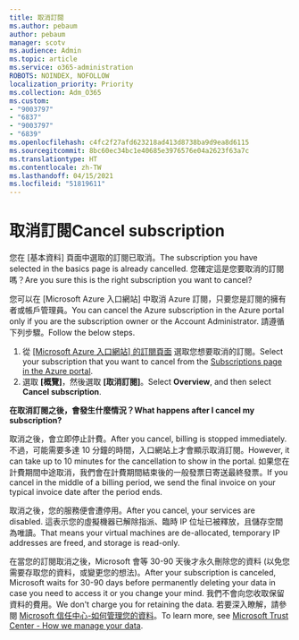 ```yaml
---
title: 取消訂閱
ms.author: pebaum
author: pebaum
manager: scotv
ms.audience: Admin
ms.topic: article
ms.service: o365-administration
ROBOTS: NOINDEX, NOFOLLOW
localization_priority: Priority
ms.collection: Adm_O365
ms.custom:
- "9003797"
- "6837"
- "9003797"
- "6839"
ms.openlocfilehash: c4fc2f27afd623218ad413d8738ba9d9ea8d6115
ms.sourcegitcommit: 8bc60ec34bc1e40685e3976576e04a2623f63a7c
ms.translationtype: HT
ms.contentlocale: zh-TW
ms.lasthandoff: 04/15/2021
ms.locfileid: "51819611"
---
```

# <a name="cancel-subscription"></a><span data-ttu-id="1fefa-102">取消訂閱</span><span class="sxs-lookup"><span data-stu-id="1fefa-102">Cancel subscription</span></span>

<span data-ttu-id="1fefa-103">您在 [基本資料] 頁面中選取的訂閱已取消。</span><span class="sxs-lookup"><span data-stu-id="1fefa-103">The subscription you have selected in the basics page is already cancelled.</span></span> <span data-ttu-id="1fefa-104">您確定這是您要取消的訂閱嗎？</span><span class="sxs-lookup"><span data-stu-id="1fefa-104">Are you sure this is the right subscription you want to cancel?</span></span>

<span data-ttu-id="1fefa-105">您可以在 [Microsoft Azure 入口網站] 中取消 Azure 訂閱，只要您是訂閱的擁有者或帳戶管理員。</span><span class="sxs-lookup"><span data-stu-id="1fefa-105">You can cancel the Azure subscription in the Azure portal only if you are the subscription owner or the Account Administrator.</span></span> <span data-ttu-id="1fefa-106">請遵循下列步驟。</span><span class="sxs-lookup"><span data-stu-id="1fefa-106">Follow the below steps.</span></span>

1. <span data-ttu-id="1fefa-107">從 [[Microsoft Azure 入口網站] 的訂閱頁面](https://ms.portal.azure.com/#blade/Microsoft_Azure_Billing/SubscriptionsBlade) 選取您想要取消的訂閱。</span><span class="sxs-lookup"><span data-stu-id="1fefa-107">Select your subscription that you want to cancel from the [Subscriptions page in the Azure portal](https://ms.portal.azure.com/#blade/Microsoft_Azure_Billing/SubscriptionsBlade).</span></span>
2. <span data-ttu-id="1fefa-108">選取 **[概覽]**，然後選取 **[取消訂閱]**。</span><span class="sxs-lookup"><span data-stu-id="1fefa-108">Select **Overview**, and then select **Cancel subscription**.</span></span>

<span data-ttu-id="1fefa-109">**在取消訂閱之後，會發生什麼情況？**</span><span class="sxs-lookup"><span data-stu-id="1fefa-109">**What happens after I cancel my subscription?**</span></span>

<span data-ttu-id="1fefa-110">取消之後，會立即停止計費。</span><span class="sxs-lookup"><span data-stu-id="1fefa-110">After you cancel, billing is stopped immediately.</span></span> <span data-ttu-id="1fefa-111">不過，可能需要多達 10 分鐘的時間，入口網站上才會顯示取消訂閱。</span><span class="sxs-lookup"><span data-stu-id="1fefa-111">However, it can take up to 10 minutes for the cancellation to show in the portal.</span></span> <span data-ttu-id="1fefa-112">如果您在計費期間中途取消，我們會在計費期間結束後的一般發票日寄送最終發票。</span><span class="sxs-lookup"><span data-stu-id="1fefa-112">If you cancel in the middle of a billing period, we send the final invoice on your typical invoice date after the period ends.</span></span>

<span data-ttu-id="1fefa-113">取消之後，您的服務便會遭停用。</span><span class="sxs-lookup"><span data-stu-id="1fefa-113">After you cancel, your services are disabled.</span></span> <span data-ttu-id="1fefa-114">這表示您的虛擬機器已解除指派、臨時 IP 位址已被釋放，且儲存空間為唯讀。</span><span class="sxs-lookup"><span data-stu-id="1fefa-114">That means your virtual machines are de-allocated, temporary IP addresses are freed, and storage is read-only.</span></span>

<span data-ttu-id="1fefa-115">在當您的訂閱取消之後，Microsoft 會等 30-90 天後才永久刪除您的資料 (以免您需要存取您的資料，或變更您的想法)。</span><span class="sxs-lookup"><span data-stu-id="1fefa-115">After your subscription is canceled, Microsoft waits for 30-90 days before permanently deleting your data in case you need to access it or you change your mind.</span></span> <span data-ttu-id="1fefa-116">我們不會向您收取保留資料的費用。</span><span class="sxs-lookup"><span data-stu-id="1fefa-116">We don't charge you for retaining the data.</span></span> <span data-ttu-id="1fefa-117">若要深入瞭解，請參閱 [Microsoft 信任中心-如何管理您的資料](https://www.microsoft.com/trust-center/privacy/data-management#leave)。</span><span class="sxs-lookup"><span data-stu-id="1fefa-117">To learn more, see [Microsoft Trust Center - How we manage your data](https://www.microsoft.com/trust-center/privacy/data-management#leave).</span></span>

